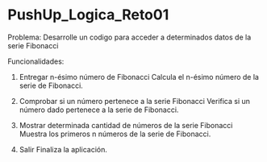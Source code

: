 # PushUp_Logica_Reto01
Problema:
Desarrolle un codigo para acceder a determinados datos de la serie Fibonacci

Funcionalidades:
1. Entregar n-ésimo número de Fibonacci
Calcula el n-ésimo número de la serie de Fibonacci.

2. Comprobar si un número pertenece a la serie Fibonacci
Verifica si un número dado pertenece a la serie de Fibonacci.

3. Mostrar determinada cantidad de números de la serie Fibonacci
Muestra los primeros n números de la serie de Fibonacci.

4. Salir
Finaliza la aplicación.
